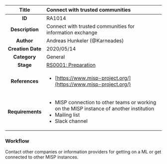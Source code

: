 | Title                       | Connect with trusted communities         |
|:---------------------------:|:--------------------|
| **ID**                      | RA1014            |
| **Description**             | Connect with trusted communities for information exchange   |
| **Author**                  | Andreas Hunkeler (@Karneades)        |
| **Creation Date**           | 2020/05/14 |
| **Category**                | General      |
| **Stage**                   |[RS0001: Preparation](../Response_Stages/RS0001.md)| 
| **References** |<ul><li>[https://www.misp-project.org/](https://www.misp-project.org/)</li></ul>|
| **Requirements** |<ul><li>MISP connection to other teams or working on the MISP instance of another institution</li><li>Mailing list</li><li>Slack channel</li></ul>|

### Workflow

Contact other companies or information providers for getting on a ML or get connected to other MISP instances.
